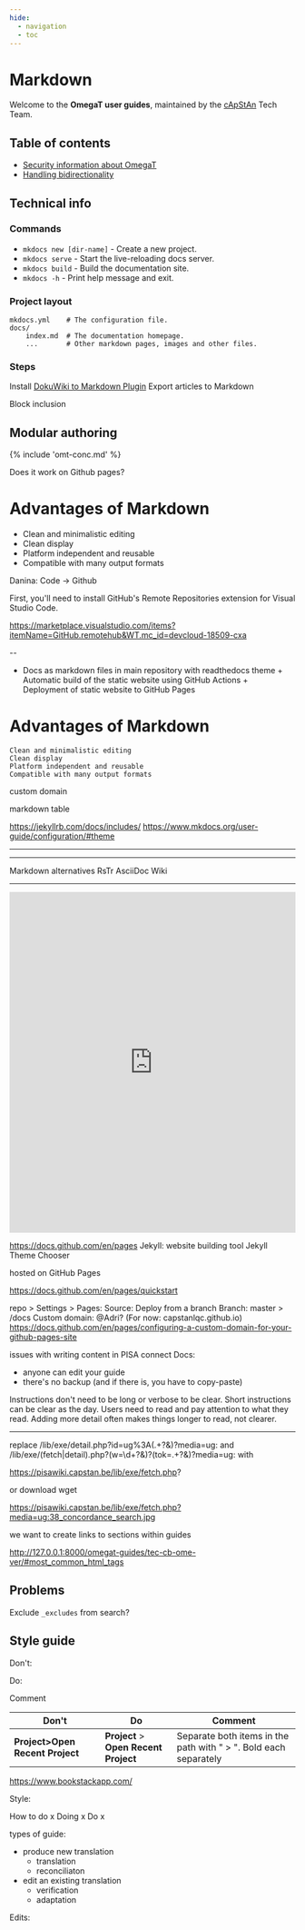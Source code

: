 ```yaml
---
hide:
  - navigation
  - toc
---
```


# Markdown

Welcome to the **OmegaT user guides**, maintained by the [cApStAn](http://www.capstan.be) Tech Team.

## Table of contents

+ [Security information about OmegaT](tec-cb-ome-sec.md)
+ [Handling bidirectionality](tec-omt-rtl.md)

## Technical info

### Commands

* `mkdocs new [dir-name]` - Create a new project.
* `mkdocs serve` - Start the live-reloading docs server.
* `mkdocs build` - Build the documentation site.
* `mkdocs -h` - Print help message and exit.

### Project layout

    mkdocs.yml    # The configuration file.
    docs/
        index.md  # The documentation homepage.
        ...       # Other markdown pages, images and other files.


### Steps

Install [DokuWiki to Markdown Plugin](https://www.dokuwiki.org/plugin:dw2markdown)
Export articles to Markdown



Block inclusion


## Modular authoring
{% include 'omt-conc.md' %}

Does it work on Github pages? 

# Advantages of Markdown

- Clean and minimalistic editing
- Clean display
- Platform independent and reusable
- Compatible with many output formats




Danina: Code -> Github

First, you'll need to install GitHub's Remote Repositories extension for Visual Studio Code.

https://marketplace.visualstudio.com/items?itemName=GitHub.remotehub&WT.mc_id=devcloud-18509-cxa



--


   + Docs as markdown files in main repository with readthedocs theme
    + Automatic build of the static website using GitHub Actions
    + Deployment of static website to GitHub Pages


  # Advantages of Markdown

    Clean and minimalistic editing
    Clean display
    Platform independent and reusable
    Compatible with many output formats


custom domain

markdown table


https://jekyllrb.com/docs/includes/
https://www.mkdocs.org/user-guide/configuration/#theme

---


---

Markdown alternatives
RsTr
AsciiDoc
Wiki

------------------------------
<embed src="https://capstanlqc.github.io/ttt_docs/omegat/index.html" scrolling="no" frameborder="0" webkitallowfullscreen="" mozallowfullscreen="" allowfullscreen="" style="border: medium none; --darkreader-inline-border-top: currentcolor; --darkreader-inline-border-right: currentcolor; --darkreader-inline-border-bottom: currentcolor; --darkreader-inline-border-left: currentcolor;" data-darkreader-inline-border-top="" data-darkreader-inline-border-right="" data-darkreader-inline-border-bottom="" data-darkreader-inline-border-left="" width="100%" height="600">


https://docs.github.com/en/pages
Jekyll: website building tool 
Jekyll Theme Chooser

 hosted on GitHub Pages

 https://docs.github.com/en/pages/quickstart

repo > Settings > Pages:
Source: Deploy from a branch
Branch: master > /docs
Custom domain: @Adri? (For now: capstanlqc.github.io)
https://docs.github.com/en/pages/configuring-a-custom-domain-for-your-github-pages-site


issues with writing content in PISA connect Docs:
- anyone can edit your guide
- there's no backup (and if there is, you have to copy-paste)


Instructions don't need to be long or verbose to be clear. 
Short instructions can be clear as the day.
Users need to read and pay attention to what they read. 
Adding more detail often makes things longer to read, not clearer.

---

replace
/lib/exe/detail.php\?id=ug%3A(.+?&amp;)?media=ug:
and
/lib/exe/(fetch|detail).php\?(w=\d+?&amp;)?(tok=.+?&amp;)?media=ug:
with

https://pisawiki.capstan.be/lib/exe/fetch.php?

or download wget 

https://pisawiki.capstan.be/lib/exe/fetch.php?media=ug:38_concordance_search.jpg




we want to create links to sections within guides

http://127.0.0.1:8000/omegat-guides/tec-cb-ome-ver/#most_common_html_tags

## Problems

Exclude `_excludes` from search?

## Style guide 

Don't: 


Do: 

Comment

| Don't | Do  | Comment |
|-------|-----|---------|
| **Project>Open Recent Project**    | **Project** > **Open Recent Project** | Separate both items in the path with " > ". Bold each separately     |



https://www.bookstackapp.com/

Style:

How to do x
Doing x
Do x


types of guide: 
- produce new translation
    - translation
    - reconciliaton
- edit an existing translation
    - verification
    - adaptation


Edits: 

